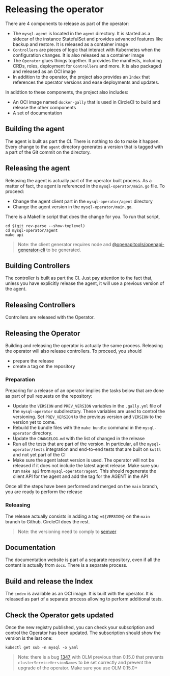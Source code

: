 # Releasing the operator

There are 4 components to release as part of the operator:

- The `mysql-agent` is located in the `agent` directory. It is started as a
  sidecar of the instance StatefulSet and provides advanced features like backup
  and restore. It is released as a container image
- `Controllers` are pieces of logic that interact with Kubernetes when the
  configuration changes. It is also released as a container image
- The `Operator` glues things together. It provides the manifests, including
  CRDs, roles, deployment for `Controllers` and more. It is also packaged and
  released as an OCI image
- In addition to the operator, the project also provides an `Index` that
  references the operator versions and ease deployments and updates.

In adidtion to these components, the project also includes:

- An OCI image named `docker-gally` that is used in CircleCI to build and
  release the other components
- A set of documentation

## Building the agent

The agent is built as part the CI. There is nothing to do to make it happen.
Every change to the `agent` directory generates a version that is tagged with
a part of the Git commit on the directory.

## Releasing the agent

Releasing the agent is actually part of the operator built process. As a matter
of fact, the agent is referenced in the `mysql-operator/main.go` file. To
proceed:

- Change the agent client part in the `mysql-operator/agent` directory
- Change the agent version in the `mysql-operator/main.go`.

There is a Makefile script that does the change for you. To run that script,

```shell
cd $(git rev-parse --show-toplevel)
cd mysql-operator/agent
make api
```

> Note: the client generator requires node and 
> [@openapitools/openapi-generator-cli](https://www.npmjs.com/package/@openapitools/openapi-generator-cli)
> to be generated.

## Building Controllers

The controller is built as part the CI. Just pay attention to the fact that,
unless you have explicitly release the agent, it will use a previous version of
the agent.

## Releasing Controllers

Controllers are released with the Operator.

## Releasing the Operator

Building and releasing the operator is actually the same process. Releasing the
operator will also release controllers. To proceed, you should

- prepare the release
- create a tag on the repository

### Preparation

Preparing for a release of an operator implies the tasks below that are done
as part of pull requests on the repository:

- Update the `VERSION` and `PREV_VERSION` variables in the `.gally.yml` file of
  the `mysql-operator` subdirectory. These variables are used to control the
  versioning. Set `PREV_VERSION` to the previous version and `VERSION` to the
  version yet to come.
- Rebuild the bundle files with the `make bundle` command in the `mysql-operator`
  directory.
- Update the `CHANGELOG.md` with the list of changed in the release
- Run all the tests that are part of the version. In particular, all the
  `mysql-operator/tests` integration and end-to-end tests that are built on
  `kuttl` and not yet part of the CI
- Make sure the agent latest version is used. The operator will not be released
  if it does not include the latest agent release. Make sure you run `make api`
  from `mysql-operator/agent`. This should regenerate the client API for the
  agent and add the tag for the AGENT in the API

Once all the steps have been performed and merged on the `main` branch, you are
ready to perform the release

### Releasing

The release actually consists in adding a tag `v${VERSION}` on the `main`
branch to Github. CircleCI does the rest.

> Note: the versioning need to comply to [semver](https://semver.org/)

## Documentation

The documentation website is part of a separate repository, even if all the
content is actually from `docs`. There is a separate process.

## Build and release the Index

The `index` is available as an OCI image. It is built with the operator. It
is released as part of a separate process allowing to perform additional tests. 

## Check the Operator gets updated

Once the new registry published, you can check your subscription and control
the Operator has been updated. The subscription should show the version is
the last one:

```shell
kubectl get sub -n mysql -o yaml
```

> Note: there is a bug [1347](https://github.com/operator-framework/operator-lifecycle-manager/issues/1347)
> with OLM previous than 0.15.0 that prevents `clusterServiceVersionNames` to
> be set correctly and prevent the upgrade of the operator. Make sure you use
> OLM 0.15.0+
